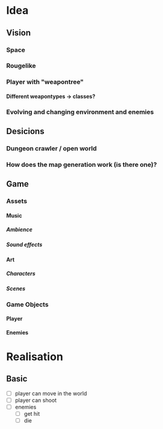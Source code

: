 # Idea
## Vision
### Space
### Rougelike
### Player with "weapontree"
#### Different weapontypes -> classes?
### Evolving and changing environment and enemies

## Desicions
### Dungeon crawler / open world
### How does the map generation work (is there one)?

## Game
### Assets
#### Music
##### Ambience
##### Sound effects
#### Art
##### Characters
##### Scenes
### Game Objects
#### Player
#### Enemies

# Realisation
## Basic
- [ ] player can move in the world
- [ ] player can shoot
- [ ] enemies
    - [ ] get hit
    - [ ] die
